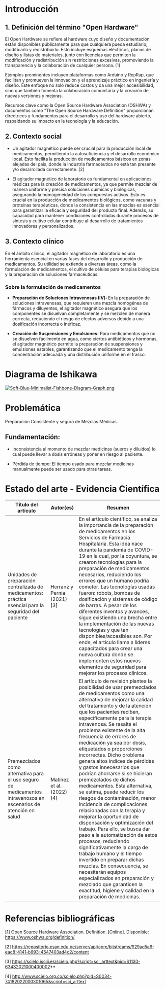 # Introducción
## 1. Definición del término "Open Hardware"

El Open Hardware se refiere al hardware cuyo diseño y documentación están disponibles públicamente para que cualquiera pueda estudiarlo, modificarlo y redistribuirlo. Esto incluye esquemas eléctricos, planos de diseño y listas de materiales, junto con licencias que permiten la modificación y redistribución sin restricciones excesivas, promoviendo la transparencia y la colaboración de cualquier persona. [1]

Ejemplos prominentes incluyen plataformas como Arduino y RepRap, que facilitan y promueven la innovación y el aprendizaje práctico en ingeniería y diseño. Este enfoque no solo reduce costos y da una mejor accesibilidad, sino que también fomenta la colaboración comunitaria y la creación de nuevas versiones y mejoras.

Recursos clave como la Open Source Hardware Association (OSHWA) y documentos como "The Open Source Hardware Definition" proporcionan directrices y fundamentos para el desarrollo y uso del hardware abierto, respaldando su impacto en la tecnología y la educación.

## 2. Contexto social

* Un agitador magnético puede ser crucial para la producción local de medicamentos, permitiendo la autosuficiencia y el desarrollo económico local. Esto facilita la producción de medicamentos básicos en zonas alejadas del país, donde la industria farmacéutica no está tan presente y/o desarrollada correctamente. [2]


* El agitador magnético de laboratorio es fundamental en aplicaciones médicas para la creación de medicamentos, ya que permite mezclar de manera uniforme y precisa soluciones químicas y biológicas, asegurando la homogeneidad de los compuestos activos. Esto es crucial en la producción de medicamentos biológicos, como vacunas y proteínas terapéuticas, donde la consistencia en las mezclas es esencial para garantizar la eficacia y seguridad del producto final. Además, su capacidad para mantener condiciones controladas durante procesos de síntesis y cultivo celular contribuye al desarrollo de tratamientos innovadores y personalizados.

## 3. Contexto clínico

En el ámbito clínico, el agitador magnético de laboratorio es una herramienta esencial en varias fases del desarrollo y producción de medicamentos. Su utilidad se extiende a diversas áreas, como la formulación de medicamentos, el cultivo de células para terapias biológicas y la preparación de soluciones farmacéuticas.

### Sobre la formulación de medicamentos

* **Preparación de Soluciones Intravenosas (IV):** En la preparación de soluciones intravenosas, que requieren una mezcla homogénea de fármacos y diluyentes, el agitador magnético asegura que los componentes se disuelvan completamente y se mezclen de manera correcta, reduciendo el riesgo de efectos adversos debido a una dosificación incorrecta o ineficaz.

* **Creación de Suspensiones y Emulsiones:** Para medicamentos que no se disuelven fácilmente en agua, como ciertos antibióticos y hormonas, el agitador magnético permite la preparación de suspensiones y emulsiones estables, garantizando que el medicamento tenga la concentración adecuada y una distribución uniforme en el frasco.

# Diagrama de Ishikawa

[![Soft-Blue-Minimalist-Fishbone-Diagram-Graph.png](https://i.postimg.cc/nr3QTvxH/Soft-Blue-Minimalist-Fishbone-Diagram-Graph.png)](https://postimg.cc/Pv8x5vNc)

# Problemática
Preparación Consistente y segura de Mezclas Médicas.

## Fundamentación:

- Inconsistencia al momento de mezclar medicinas (sueros y diluidos) lo cual puede llevar a dosis erróneas y poner en riesgo al paciente. 

- Pérdida de tiempo: El tiempo usado para mezclar medicinas manualmente puede ser usado para otras tareas. 


# Estado del arte - Evidencia Científica 

|  Título del artículo | Autor(es) | Resumen |
| -------------------- | ---------- | -----------|
| Unidades de preparación centralizada de medicamentos: práctica esencial para la seguridad del paciente | Herranz y Pernia (2021) [3] | En el artículo científico, se analiza la importancia de la preparación de medicamentos en los Servicios de Farmacia Hospitalaria. Esta idea nace durante la pandemia de COVID-19 en la cual, por la coyuntura, se crearon tecnologías para la preparación de medicamentos necesarios, reduciendo los errores que un humano podría cometer. Las tecnologías usadas fueron: robots, bombas de dosificación y sistemas de código de barras. A pesar de los diferentes inventos y avances, sigue existiendo una brecha entre la implementación de las nuevas tecnologías y que tan disponibles/accesibles son. Por ende, el artículo llama a líderes capacitados para crear una nueva cultura donde se implementen estos nuevos elementos de seguridad para mejorar los procesos clínicos. |
| Premezclados como alternativa para el uso seguro de medicamentos intravenosos en escenarios de atención en salud | Matínez et al. (2022) [4] | El artículo de revisión plantea la posibilidad de usar premezclados de medicamentos como una alternativa de mejorar la calidad del tratamiento y de la atención que los pacientes reciben, específicamente para la terapia intravenosa. Se resalta el problema existente de la alta frecuencia de errores de medicación ya sea por dosis, etiquetados o proporciones incorrectas. Dicho problema genera altos índices de pérdidas y gastos innecesarios que podrían ahorrarse si se hicieran premezclados de dichos medicamentos. Esta alternativa, se estima, puede reducir los riesgos de contaminación, menor incidencia de complicaciones relacionadas con la terapia y mejorar la oportunidad de dispensación y optimización del trabajo. Para ello, se busca dar paso a la automatización de estos procesos, reduciendo significativamente la carga de trabajo humano y el tiempo invertido en preparar dichas mezclas. En consecuencia, se necesitarán equipos especializados en preparación y mezclado que garanticen la exactitud, higiene y calidad en la preparación de medicinas. |



# Referencias bibliográficas
[1] 
Open Source Hardware Association. Definition. [Online]. Disponible: https://www.oshwa.org/definition/ 

[2]
https://repositorio.esan.edu.pe/server/api/core/bitstreams/929ad5a6-eac8-4141-b693-4547403ad4c2/content

[3]
https://scielo.isciii.es/scielo.php?script=sci_arttext&pid=S1130-63432021000400002**

[4]
http://www.scielo.org.co/scielo.php?pid=S0034-74182022000301065&script=sci_arttext
